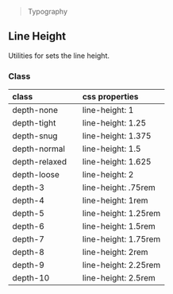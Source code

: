 > Typography

## Line Height

Utilities for sets the line height.

### Class

| class |   | css properties |
|:--|:--|:--|
| depth-none |  | line-height: 1 |
| depth-tight |  | line-height: 1.25 |
| depth-snug |  | line-height: 1.375 |
| depth-normal |  | line-height: 1.5 |
| depth-relaxed |  | line-height: 1.625 |
| depth-loose |  | line-height: 2 |
| depth-3 |  | line-height: .75rem |
| depth-4 |  | line-height: 1rem |
| depth-5 |  | line-height: 1.25rem |
| depth-6 |  | line-height: 1.5rem |
| depth-7 |  | line-height: 1.75rem |
| depth-8 |  | line-height: 2rem |
| depth-9 |  | line-height: 2.25rem |
| depth-10 |  | line-height: 2.5rem |
